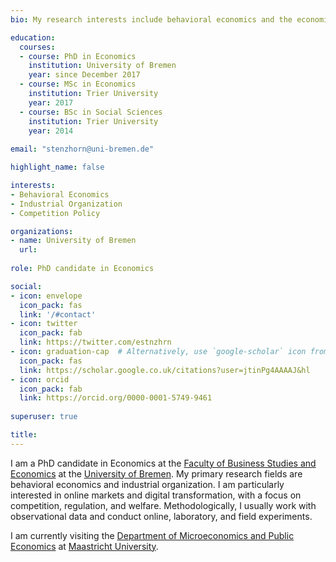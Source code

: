 ```yaml
---
bio: My research interests include behavioral economics and the economics of digitization.

education:
  courses:
  - course: PhD in Economics
    institution: University of Bremen
    year: since December 2017
  - course: MSc in Economics
    institution: Trier University
    year: 2017
  - course: BSc in Social Sciences
    institution: Trier University
    year: 2014
    
email: "stenzhorn@uni-bremen.de"

highlight_name: false

interests:
- Behavioral Economics
- Industrial Organization
- Competition Policy

organizations:
- name: University of Bremen
  url: 
  
role: PhD candidate in Economics

social:
- icon: envelope
  icon_pack: fas
  link: '/#contact'
- icon: twitter
  icon_pack: fab
  link: https://twitter.com/estnzhrn
- icon: graduation-cap  # Alternatively, use `google-scholar` icon from `ai` icon pack
  icon_pack: fas
  link: https://scholar.google.co.uk/citations?user=jtinPg4AAAAJ&hl
- icon: orcid
  icon_pack: fab
  link: https://orcid.org/0000-0001-5749-9461
  
superuser: true

title: 
---
```


I am a PhD candidate in Economics at the [Faculty of Business Studies and Economics](https://www.uni-bremen.de/en/wiwi) at the [University of Bremen](https://www.uni-bremen.de/en/). My primary research fields are behavioral economics and industrial organization. I am particularly interested in online markets and digital transformation, with a focus on competition, regulation, and welfare. Methodologically, I usually work with observational data and conduct online, laboratory, and field experiments. 

I am currently visiting the [Department of Microeconomics and Public Economics](https://www.maastrichtuniversity.nl/research/department-microeconomics-and-public-economics) at [Maastricht University](https://www.maastrichtuniversity.nl/).
